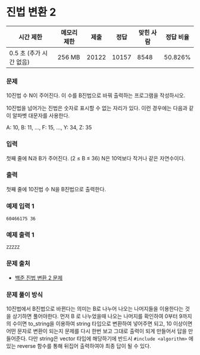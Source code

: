 # 진법 변환 2
 
|시간 제한|	메모리 제한|	제출|	정답|	맞힌 사람|	정답 비율|
|------|--------------|--------|------|---------|------------|
0.5 초 (추가 시간 없음)|	256 MB|	20122|	10157|	8548|	50.826%|

### 문제

10진법 수 N이 주어진다. 이 수를 B진법으로 바꿔 출력하는 프로그램을 작성하시오.

10진법을 넘어가는 진법은 숫자로 표시할 수 없는 자리가 있다. 이런 경우에는 다음과 같이 알파벳 대문자를 사용한다.

A: 10, B: 11, ..., F: 15, ..., Y: 34, Z: 35

### 입력

첫째 줄에 N과 B가 주어진다. (2 ≤ B ≤ 36) N은 10억보다 작거나 같은 자연수이다.

### 출력

첫째 줄에 10진법 수 N을 B진법으로 출력한다.

### 예제 입력 1 

```
60466175 36
```

### 예제 출력 1 

```
ZZZZZ
```

### 문제 출처

- [백준 진법 변환 2 문제](https://www.acmicpc.net/problem/11005)

### 문제 풀이 방식

10진법에서 B진법으로 바뀐다는 의미는 B로 나누어 나오는 나머지들을 이용한다는 것을 상기하면 풀어야한다.
먼저 B 로 나누었을때 나오는 나머지를 확인하여 0부터 9까지의 수이면 to_string을 이용하여  string 타입으로 변환하여 넣어주면 되고, 10 이상이면 어떤 문자로 변환이 되는지 문제를 다시 한번 보고 그대로 출력이 되게 만들어서 답을 만들어준다.
다만 string은 vector 타입에 해당하기에 반드시 `#include <algorithm>` 에 있는 reverse 함수를 통해 뒤집어 출력하여야 최종 답이 될 수 있다.
